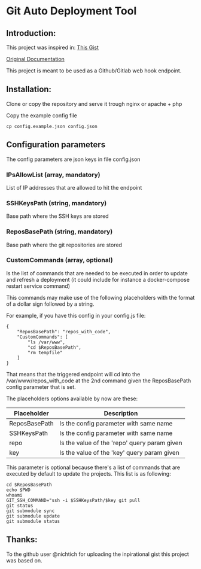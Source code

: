 # Git Auto Deployment Tool

## Introduction:

This project was inspired in: [This Gist](https://gist.github.com/nichtich/5290675)

[Original Documentation](ORIGINAL.md)

This project is meant to be used as a Github/Gitlab web hook endpoint.

## Installation:

Clone or copy the repository and serve it trough nginx or apache + php

Copy the example config file

```
cp config.example.json config.json
```

## Configuration parameters

The config parameters are json keys in file config.json

### IPsAllowList (array, mandatory)

List of IP addresses that are allowed to hit the endpoint

### SSHKeysPath (string, mandatory)

Base path where the SSH keys are stored

### ReposBasePath (string, mandatory)

Base path where the git repositories are stored

### CustomCommands (array, optional)

Is the list of commands that are needed to be executed in order to update and refresh a deployment (it could include for instance a docker-compose restart service command)

This commands may make use of the following placeholders with the format of a dollar sign followed by a string.

For example, if you have this config in your config.js file:

```
{
    "ReposBasePath": "repos_with_code",
    "CustomCommands": [
        "ls /var/www",
        "cd $ReposBasePath",
        "rm tempfile"
    ]
}
```

That means that the triggered endpoint will cd into the /var/www/repos_with_code at the 2nd command given the ReposBasePath config parameter that is set.

The placeholders options available by now are these:


| Placeholder       | Description                                   |
|-------------------|-----------------------------------------------|
| ReposBasePath     | Is the config parameter with same name        |
| SSHKeysPath       | Is the config parameter with same name        |
| repo              | Is the value of the 'repo' query param given  |
| key               | Is the value of the 'key' query param given   |

This parameter is optional because there's a list of commands that are executed by default to update the projects. This list is as following:

```
cd $ReposBasePath
echo $PWD
whoami
GIT_SSH_COMMAND="ssh -i $SSHKeysPath/$key git pull
git status
git submodule sync
git submodule update
git submodule status
```


## Thanks:

To the github user @nichtich for uploading the inpirational gist this project was based on.
